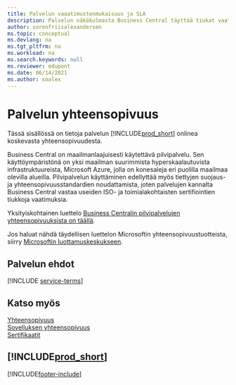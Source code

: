 ```yaml
---
title: Palvelun vaaatimustenmukaisuus ja SLA
description: Palvelun näkökulmasta Business Central täyttää tiukat vaatimukset ja SLA-vaatimustenmukaisuuden useissa ISO- ja toimialakohtaisissa sertifioinneissa.
author: sorenfriisalexandersen
ms.topic: conceptual
ms.devlang: na
ms.tgt_pltfrm: na
ms.workload: na
ms.search.keywords: null
ms.reviewer: edupont
ms.date: 06/14/2021
ms.author: soalex
---
```

# <a name="service-compliance"></a>Palvelun yhteensopivuus

Tässä sisällössä on tietoja palvelun [!INCLUDE[prod_short](../includes/prod_short.md)] onlinea koskevasta yhteensopivuudesta.  

Business Central on maailmanlaajuisesti käytettävä pilvipalvelu. Sen käyttöympäristönä on yksi maailman suurimmista hyperskaalautuvista infrastruktuureista, Microsoft Azure, jolla on konesaleja eri puolilla maailmaa olevilla alueilla. Pilvipalvelun käyttäminen edellyttää myös tiettyjen suojaus- ja yhteensopivuusstandardien noudattamista, joten palvelujen kannalta Business Central vastaa useiden ISO- ja toimialakohtaisten sertifiointien tiukkoja vaatimuksia.

Yksityiskohtainen luettelo [Business Centralin pilvipalvelujen yhteensopivuuksista on täällä](https://aka.ms/d365-compliance-list).

Jos haluat nähdä täydellisen luettelon Microsoftin yhteensopivuustuotteista, siirry [Microsoftin luottamuskeskukseen](https://www.microsoft.com/trustcenter/compliance/complianceofferings).

## <a name="service-terms"></a>Palvelun ehdot

[!INCLUDE [service-terms](../includes/service-terms.md)]

## <a name="see-also"></a>Katso myös

[Yhteensopivuus](compliance-overview.md)  
[Sovelluksen yhteensopivuus](compliance-application-compliance.md)  
[Sertifikaatit](compliance-certifications.md)  

## [!INCLUDE[prod_short](../includes/free_trial_md.md)]


[!INCLUDE[footer-include](../includes/footer-banner.md)]
